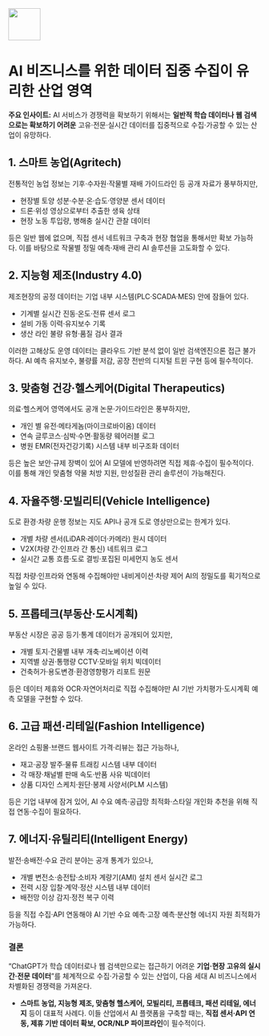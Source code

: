 <img src="https://r2cdn.perplexity.ai/pplx-full-logo-primary-dark%402x.png" style="height:64px;margin-right:32px"/>

# AI 비즈니스를 위한 데이터 집중 수집이 유리한 산업 영역

**주요 인사이트:**
AI 서비스가 경쟁력을 확보하기 위해서는 **일반적 학습 데이터나 웹 검색으로는 확보하기 어려운** 고유·전문·실시간 데이터를 집중적으로 수집·가공할 수 있는 산업이 유망하다.

## 1. 스마트 농업(Agritech)

전통적인 농업 정보는 기후·수자원·작물별 재배 가이드라인 등 공개 자료가 풍부하지만,

- 현장별 토양 성분·수분·온·습도·영양분 센서 데이터
- 드론·위성 영상으로부터 추출한 생육 상태
- 현장 노동 투입량, 병해충 실시간 관찰 데이터

등은 일반 웹에 없으며, 직접 센서 네트워크 구축과 현장 협업을 통해서만 확보 가능하다. 이를 바탕으로 작물별 정밀 예측·재배 관리 AI 솔루션을 고도화할 수 있다.

## 2. 지능형 제조(Industry 4.0)

제조현장의 공정 데이터는 기업 내부 시스템(PLC·SCADA·MES) 안에 잠들어 있다.

- 기계별 실시간 진동·온도·전류 센서 로그
- 설비 가동 이력·유지보수 기록
- 생산 라인 불량 유형·품질 검사 결과

이러한 고해상도 운영 데이터는 클라우드 기반 분석 없이 일반 검색엔진으론 접근 불가하다. AI 예측 유지보수, 불량률 저감, 공장 전반의 디지털 트윈 구현 등에 필수적이다.

## 3. 맞춤형 건강·헬스케어(Digital Therapeutics)

의료·헬스케어 영역에서도 공개 논문·가이드라인은 풍부하지만,

- 개인 별 유전·메타게놈(마이크로바이옴) 데이터
- 연속 글루코스·심박·수면·활동량 웨어러블 로그
- 병원 EMR(전자건강기록) 시스템 내부 비구조화 데이터

등은 높은 보안·규제 장벽이 있어 AI 모델에 반영하려면 직접 제휴·수집이 필수적이다. 이를 통해 개인 맞춤형 약물 처방 지원, 만성질환 관리 솔루션이 가능해진다.

## 4. 자율주행·모빌리티(Vehicle Intelligence)

도로 환경·차량 운행 정보는 지도 API나 공개 도로 영상만으로는 한계가 있다.

- 개별 차량 센서(LiDAR·레이더·카메라) 원시 데이터
- V2X(차량 간·인프라 간 통신) 네트워크 로그
- 실시간 교통 흐름·도로 결빙·포집된 미세먼지 농도 센서

직접 차량·인프라와 연동해 수집해야만 내비게이션·차량 제어 AI의 정밀도를 획기적으로 높일 수 있다.

## 5. 프롭테크(부동산·도시계획)

부동산 시장은 공공 등기·통계 데이터가 공개되어 있지만,

- 개별 토지·건물별 내부 개축·리노베이션 이력
- 지역별 상권·통행량 CCTV·모바일 위치 빅데이터
- 건축허가·용도변경·환경영향평가 리포트 원문

등은 데이터 제휴와 OCR·자연어처리로 직접 수집해야만 AI 기반 가치평가·도시계획 예측 모델을 구현할 수 있다.

## 6. 고급 패션·리테일(Fashion Intelligence)

온라인 쇼핑몰·브랜드 웹사이트 가격·리뷰는 접근 가능하나,

- 재고·공장 발주·물류 트래킹 시스템 내부 데이터
- 각 매장·채널별 판매 속도·반품 사유 빅데이터
- 상품 디자인 스케치·원단·봉제 사양서(PLM 시스템)

등은 기업 내부에 잠겨 있어, AI 수요 예측·공급망 최적화·스타일 개인화 추천을 위해 직접 연동·수집이 필요하다.

## 7. 에너지·유틸리티(Intelligent Energy)

발전·송배전·수요 관리 분야는 공개 통계가 있으나,

- 개별 변전소·송전탑·소비자 계량기(AMI) 설치 센서 실시간 로그
- 전력 시장 입찰·계약·정산 시스템 내부 데이터
- 배전망 이상 감지·정전 복구 이력

등을 직접 수집·API 연동해야 AI 기반 수요 예측·고장 예측·분산형 에너지 자원 최적화가 가능하다.

### 결론

“ChatGPT가 학습 데이터로나 웹 검색만으로는 접근하기 어려운 **기업·현장 고유의 실시간·전문 데이터**”를 체계적으로 수집·가공할 수 있는 산업이, 다음 세대 AI 비즈니스에서 차별화된 경쟁력을 가져온다.

- **스마트 농업, 지능형 제조, 맞춤형 헬스케어, 모빌리티, 프롭테크, 패션 리테일, 에너지** 등이 대표적 사례다.
이들 산업에서 AI 플랫폼을 구축할 때는, **직접 센서·API 연동, 제휴 기반 데이터 확보, OCR/NLP 파이프라인**이 필수적이다.

